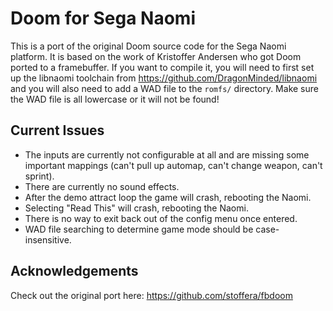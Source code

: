 # Doom for Sega Naomi

This is a port of the original Doom source code for the Sega Naomi platform. It is based on the work of
Kristoffer Andersen who got Doom ported to a framebuffer. If you want to compile it, you will need to
first set up the libnaomi toolchain from https://github.com/DragonMinded/libnaomi and you will also need
to add a WAD file to the `romfs/` directory. Make sure the WAD file is all lowercase or it will not be found!

## Current Issues

* The inputs are currently not configurable at all and are missing some important mappings (can't pull up automap, can't change weapon, can't sprint).
* There are currently no sound effects.
* After the demo attract loop the game will crash, rebooting the Naomi.
* Selecting "Read This" will crash, rebooting the Naomi.
* There is no way to exit back out of the config menu once entered.
* WAD file searching to determine game mode should be case-insensitive.

## Acknowledgements

Check out the original port here: https://github.com/stoffera/fbdoom
